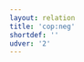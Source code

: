 ```yaml
---
layout: relation
title: 'cop:neg'
shortdef: ''
udver: '2'
---
```

<!-- Interlanguage links updated Út zář 29 20:31:49 CEST 2020 -->
